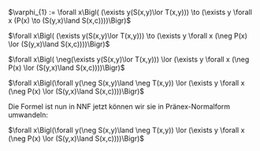 $\varphi_{1} := \forall x\Bigl( (\exists y(S(x,y)\lor T(x,y))) \to (\exists y \forall x (P(x) \to (S(y,x)\land S(x,c))))\Bigr)$

$\forall x\Bigl( (\exists y(S(x,y)\lor T(x,y))) \to (\exists y \forall x (\neg P(x) \lor (S(y,x)\land S(x,c))))\Bigr)$

$\forall x\Bigl( \neg(\exists y(S(x,y)\lor T(x,y))) \lor (\exists y \forall x (\neg P(x) \lor (S(y,x)\land S(x,c))))\Bigr)$

$\forall x\Bigl(\forall y(\neg S(x,y)\land \neg T(x,y)) \lor (\exists y \forall x (\neg P(x) \lor (S(y,x)\land S(x,c))))\Bigr)$

Die Formel ist nun in NNF jetzt können wir sie in Pränex-Normalform umwandeln:

$\forall x\Bigl(\forall y(\neg S(x,y)\land \neg T(x,y)) \lor (\exists y \forall x (\neg P(x) \lor (S(y,x)\land S(x,c))))\Bigr)$